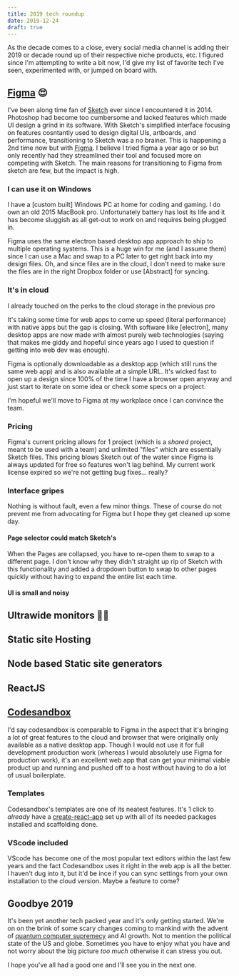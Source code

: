 ```yaml
---
title: 2019 tech roundup
date: 2019-12-24
draft: true
---
```


As the decade comes to a close, every social media channel is adding their 2019 or decade round up of their respective niche products, etc. I figured since I'm attempting to write a bit now, I'd give my list of favorite tech I've seen, experimented with, or jumped on board with.


## [Figma](https://figma.com) 😍

I've been along time fan of [Sketch]() ever since I encountered it in 2014. Photoshop had become too cumbersome and lacked features which made UI design a grind in its software. With Sketch's simplified interface focusing on features cosntantly used to design digital UIs, artboards, and performance, transitioning to Sketch was a no brainer. This is happening a 2nd time now but with [Figma](). I believe I tried figma a year ago or so but only recently had they streamlined their tool and focused more on competing with Sketch. The main reasons for transitioning to Figma from sketch are few, but the impact is high.

### I can use it on Windows

I have a [custom built] Windows PC at home for coding and gaming. I do own an old 2015 MacBook pro. Unfortunately battery has lost its life and it has become sluggish as all get-out to work on and requires being plugged in. 

Figma uses the same electron based desktop app approach to ship to multiple operating systems. This is a huge win for me (and I assume them) since I can use a Mac and swap to a PC later to get right back into my design files. Oh, and since files are in the cloud, I don't need to make sure the files are in the right Dropbox folder or use [Abstract] for syncing. 

### It's in cloud

I already touched on the perks to the cloud storage in the previous pro

It's taking some time for web apps to come up speed (literal performance) with native apps but the gap is closing. With software liike [electron], many desktop apps are now made with almost purely web technologies (saying that makes me giddy and hopeful since years ago I used to question if getting into web dev was enough).

Figma is optionally downloadable as a desktop app (which still runs the same web app) and is also available at a simple URL. It's wicked fast to open up a design since 100% of the time I have a browser open anyway and just start to iterate on some idea or check some specs on a project.


I'm hopeful we'll move to Figma at my workplace once I can convince the team.

### Pricing

Figma's current pricing allows for 1 project (which is a _shared_ project, meant to be used with a team) and unlimited "files" which are essentially Sketch files. This pricing blows Sketch out of the water since Figma is always updated for free so features won't lag behind. My current work license expired so we're not getting bug fixes... really?

### Interface gripes

Nothing is without fault, even a few minor things. These of course do not prevent me from advocating for Figma but I hope they get cleaned up some day.

#### Page selector could match Sketch's

When the Pages are collapsed, you have to re-open them to swap to a different page. I don't know why they didn't straight up rip of Sketch with this functionality and added a dropdown button to swap to other pages quickly without having to expand the entire list each time.

#### UI is small and noisy

## Ultrawide monitors 🤷‍♂️

## Static site Hosting

## Node based Static site generators

## ReactJS


## [Codesandbox](https://codesandbox.io)

I'd say codesandbox is comparable to Figma in the aspect that it's bringing a lot of great features to the cloud and browser that were originally only available as a native desktop app. Though I would not use it for full development production work (whereas I would absolutely use Figma for production work), it's an excellent web app that can get your minimal viable product up and running and pushed off to a host without having to do a lot of usual boilerplate. 

### Templates

Codesandbox's templates are one of its neatest features. It's 1 click to _already_ have a [create-react-app]() set up with all of its needed packages installed and scaffolding done. 

### VScode included

VScode has become one of the most popular text editors within the last few years and the fact Codesandbox uses it right in the web app is all the better. I haven't dug into it, but it'd be ince if you can sync settings from your own installation to the cloud version. Maybe a feature to come?



## Goodbye 2019 

It's been yet another tech packed year and it's only getting started. We're on on the brink of some scary changes coming to mankind with the advent of [quantum computer supremecy](https://www.livescience.com/google-hits-quantum-supremacy.html) and AI growth. Not to mention the political state of the US and globe. Sometimes you have to enjoy what you have and not worry about the big picture _too much_ otherwise it can stress you out. 

I hope you've all had a good one and I'll see you in the next one. 
